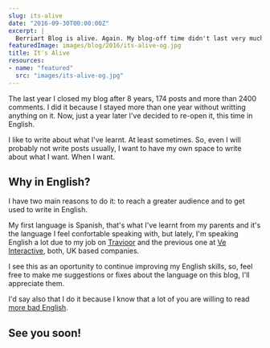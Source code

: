 ```yaml
---
slug: its-alive
date: "2016-09-30T00:00:00Z"
excerpt: |
  Berriart Blog is alive. Again. My blog-off time didn't last very much, I know that probably I will not write in a regular way, but that isn't a good reason for not having a blog.
featuredImage: images/blog/2016/its-alive-og.jpg
title: It's Alive
resources:
- name: "featured"
  src: "images/its-alive-og.jpg"
---
```


The last year I closed my blog after 8 years, 174 posts and more than 2400 comments. I did it because I stayed more than one year
without writting anything on it. Now, just a year later I've decided to re-open it, this time in English.

I like to write about what I've learnt. At least sometimes. So, even I will probably not write posts usually, I want to have
my own space to write about what I want. When I want.

## Why in English?

I have two main reasons to do it: to reach a greater audience and to get used to write in English.

My first language is Spanish, that's what I've learnt from my parents and it's the language I feel confortable speaking with, but
lately, I'm speaking English a lot due to my job on [Travioor][1] and the previous one at [Ve Interactive][2], both, UK based
companies.

I see this as an oportunity to continue improving my English skills, so, feel free to make me suggestions or fixes about the language
on this blog, I'll appreciate them.

I'd say also that I do it because I know that a lot of you are willing to read [more bad English][3].

## See you soon!

[1]: https://www.travioor.com/
[2]: http://www.veinteractive.com/
[3]: http://ostatic.com/blog/more-bad-english-please
